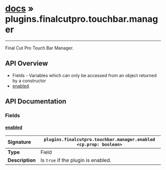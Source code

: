 # [docs](index.md) » plugins.finalcutpro.touchbar.manager
---

Final Cut Pro Touch Bar Manager.

## API Overview
* Fields - Variables which can only be accessed from an object returned by a constructor
 * [enabled](#enabled)

## API Documentation

### Fields

#### [enabled](#enabled)
| <span style="float: left;">**Signature**</span> | <span style="float: left;">`plugins.finalcutpro.touchbar.manager.enabled <cp.prop: boolean>` </span>                                                          |
| -----------------------------------------------------|---------------------------------------------------------------------------------------------------------|
| **Type**                                             | Field                                                                                         |
| **Description**                                      | Is `true` if the plugin is enabled.                                                                                         |

